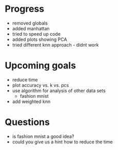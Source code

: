 # Progress
- removed globals
- added manhattan
- tried to speed up code
- added plots showing PCA
- tried different knn approach - didnt work

# Upcoming goals
- reduce time
- plot accuracy vs. k vs. pcs
- use algorithm for analysis of other data sets
    - fashion mnist
- add weighted knn

# Questions
- is fashion mnist a good idea?
- could you give us a hint how to reduce the time
